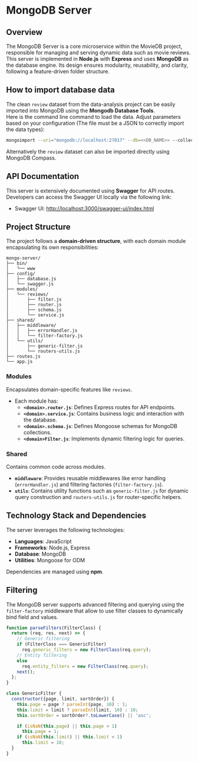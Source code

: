 # MongoDB Server

## Overview
The MongoDB Server is a core microservice within the MovieDB project, responsible for managing and serving dynamic data such as movie reviews. This server is implemented in **Node.js** with **Express** and uses **MongoDB** as the database engine. Its design ensures modularity, reusability, and clarity, following a feature-driven folder structure.

## How to import database data
The clean `review` dataset from the data-analysis project can be easily imported into MongoDB using the **Mongodb Database Tools**. <br>
Here is the command line command to load the data. Adjust parameters based on your configuration (The file must be a JSON to correctly import the data types):
```bash
mongoimport --uri="mongodb://localhost:27017" --db=<<DB_NAME>> --collection=reviews --type=json --file=<<path/to/reviews.json>>
```
Alternatively the `review` dataset can also be imported directly using MongoDB Compass.

## API Documentation
This server is extensively documented using **Swagger** for API routes. Developers can access the Swagger UI locally via the following link:

- Swagger UI: [http://localhost:3000/swagger-ui/index.html](http://localhost:3000/swagger-ui/index.html)

## Project Structure
The project follows a **domain-driven structure**, with each domain module encapsulating its own responsibilities:

```
mongo-server/
├── bin/
│   └── www
├── config/
│   ├── database.js
│   └── swagger.js
├── modules/
│   └── reviews/
│       ├── filter.js
│       ├── router.js
│       ├── schema.js
│       └── service.js
├── shared/
│   ├── middleware/
│   │   ├── errorHandler.js
│   │   └── filter-factory.js
│   └── utils/
│       ├── generic-filter.js
│       └── routers-utils.js
├── routes.js
└── app.js
```

### Modules
Encapsulates domain-specific features like `reviews`.
- Each module has:
    - **`<domain>.router.js`**: Defines Express routes for API endpoints.
    - **`<domain>.service.js`**: Contains business logic and interaction with the database.
    - **`<domain>.schema.js`**: Defines Mongoose schemas for MongoDB collections.
    - **`<domain>Filter.js`**: Implements dynamic filtering logic for queries.

### Shared
Contains common code across modules.
- **`middleware`**: Provides reusable middlewares like error handling (`errorHandler.js`) and filtering factories (`filter-factory.js`).
- **`utils`**: Contains utility functions such as `generic-filter.js` for dynamic query construction and `routers-utils.js` for router-specific helpers.

## Technology Stack and Dependencies
The server leverages the following technologies:

- **Languages**: JavaScript
- **Frameworks**: Node.js, Express
- **Database**: MongoDB
- **Utilities**: Mongoose for ODM

Dependencies are managed using **npm**.

## Filtering
The MongoDB server supports advanced filtering and querying using the `filter-factory` middleware that allow to use filter classes to dynamically bind field and values.

```javascript
function parseFilters(FilterClass) {
  return (req, res, next) => {
    // Generic filtering
    if (FilterClass === GenericFilter)
      req.generic_filters = new FilterClass(req.query);
    // Entity filtering
    else
      req.entity_filters = new FilterClass(req.query);
    next();
  };
}
```
```javascript
class GenericFilter {
  constructor({page, limit, sortOrder}) {
    this.page = page ? parseInt(page, 10) : 1;
    this.limit = limit ? parseInt(limit, 10) : 10;
    this.sortOrder = sortOrder?.toLowerCase() || 'asc';

    if (isNaN(this.page) || this.page < 1)
      this.page = 1;
    if (isNaN(this.limit) || this.limit < 1)
      this.limit = 10;
  }
}
```